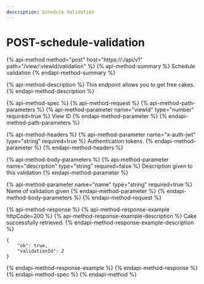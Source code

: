 ```yaml
---
description: Schedule Validation
---
```


# POST-schedule-validation

{% api-method method="post" host="https://<host>:<port>/api/v1" path="/view/:viewId/validation" %}
{% api-method-summary %}
Schedule validation
{% endapi-method-summary %}

{% api-method-description %}
This endpoint allows you to get free cakes.
{% endapi-method-description %}

{% api-method-spec %}
{% api-method-request %}
{% api-method-path-parameters %}
{% api-method-parameter name="viewId" type="number" required=true %}
View ID
{% endapi-method-parameter %}
{% endapi-method-path-parameters %}

{% api-method-headers %}
{% api-method-parameter name="x-auth-jwt" type="string" required=true %}
Authentication tokens.
{% endapi-method-parameter %}
{% endapi-method-headers %}

{% api-method-body-parameters %}
{% api-method-parameter name="description" type="string" required=false %}
Description given to this validation
{% endapi-method-parameter %}

{% api-method-parameter name="name" type="string" required=true %}
Name of validation given
{% endapi-method-parameter %}
{% endapi-method-body-parameters %}
{% endapi-method-request %}

{% api-method-response %}
{% api-method-response-example httpCode=200 %}
{% api-method-response-example-description %}
Cake successfully retrieved.
{% endapi-method-response-example-description %}

```
{
    "ok": true,
    "validationId": 2
}
```
{% endapi-method-response-example %}
{% endapi-method-response %}
{% endapi-method-spec %}
{% endapi-method %}



